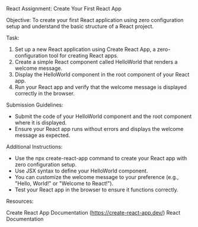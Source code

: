 React Assignment: Create Your First React App

Objective: To create your first React application using zero configuration setup and understand the basic structure of a React project.

Task:

1. Set up a new React application using Create React App, a zero-configuration tool for creating React apps.
2. Create a simple React component called HelloWorld that renders a welcome message.
3. Display the HelloWorld component in the root component of your React app.
4. Run your React app and verify that the welcome message is displayed correctly in the browser.

Submission Guidelines:

- Submit the code of your HelloWorld component and the root component where it is displayed.
- Ensure your React app runs without errors and displays the welcome message as expected.

Additional Instructions:

- Use the npx create-react-app command to create your React app with zero configuration setup.
- Use JSX syntax to define your HelloWorld component.
- You can customize the welcome message to your preference (e.g., "Hello, World!" or "Welcome to React!").
- Test your React app in the browser to ensure it functions correctly.

Resources:

Create React App Documentation (https://create-react-app.dev/)
React Documentation
